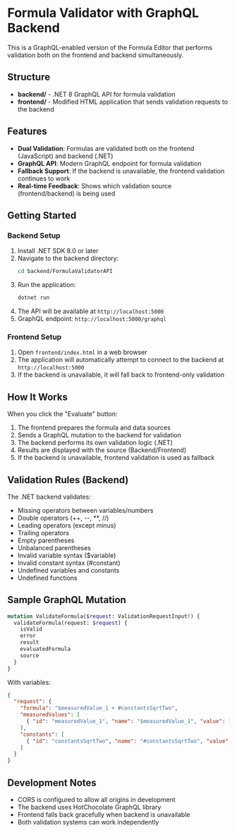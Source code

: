 # Formula Validator with GraphQL Backend

This is a GraphQL-enabled version of the Formula Editor that performs validation both on the frontend and backend simultaneously.

## Structure

- **backend/** - .NET 8 GraphQL API for formula validation
- **frontend/** - Modified HTML application that sends validation requests to the backend

## Features

- **Dual Validation**: Formulas are validated both on the frontend (JavaScript) and backend (.NET)
- **GraphQL API**: Modern GraphQL endpoint for formula validation
- **Fallback Support**: If the backend is unavailable, the frontend validation continues to work
- **Real-time Feedback**: Shows which validation source (frontend/backend) is being used

## Getting Started

### Backend Setup

1. Install .NET SDK 8.0 or later
2. Navigate to the backend directory:
   ```bash
   cd backend/FormulaValidatorAPI
   ```
3. Run the application:
   ```bash
   dotnet run
   ```
4. The API will be available at `http://localhost:5000`
5. GraphQL endpoint: `http://localhost:5000/graphql`

### Frontend Setup

1. Open `frontend/index.html` in a web browser
2. The application will automatically attempt to connect to the backend at `http://localhost:5000`
3. If the backend is unavailable, it will fall back to frontend-only validation

## How It Works

When you click the "Evaluate" button:

1. The frontend prepares the formula and data sources
2. Sends a GraphQL mutation to the backend for validation
3. The backend performs its own validation logic (.NET)
4. Results are displayed with the source (Backend/Frontend)
5. If the backend is unavailable, frontend validation is used as fallback

## Validation Rules (Backend)

The .NET backend validates:
- Missing operators between variables/numbers
- Double operators (++, --, **, //)
- Leading operators (except minus)
- Trailing operators
- Empty parentheses
- Unbalanced parentheses
- Invalid variable syntax ($variable)
- Invalid constant syntax (#constant)
- Undefined variables and constants
- Undefined functions

## Sample GraphQL Mutation

```graphql
mutation ValidateFormula($request: ValidationRequestInput!) {
  validateFormula(request: $request) {
    isValid
    error
    result
    evaluatedFormula
    source
  }
}
```

With variables:
```json
{
  "request": {
    "formula": "$measuredValue_1 + #constantsSqrtTwo",
    "measuredValues": [
      { "id": "measuredValue_1", "name": "$measuredValue_1", "value": 10.5 }
    ],
    "constants": [
      { "id": "constantsSqrtTwo", "name": "#constantsSqrtTwo", "value": 1.414 }
    ]
  }
}
```

## Development Notes

- CORS is configured to allow all origins in development
- The backend uses HotChocolate GraphQL library
- Frontend falls back gracefully when backend is unavailable
- Both validation systems can work independently